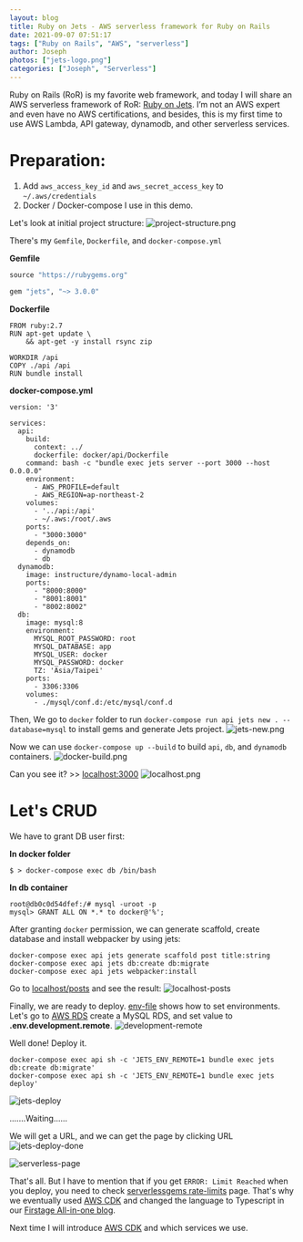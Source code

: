 ```yaml
---
layout: blog
title: Ruby on Jets - AWS serverless framework for Ruby on Rails
date: 2021-09-07 07:51:17
tags: ["Ruby on Rails", "AWS", "serverless"]
author: Joseph
photos: ["jets-logo.png"]
categories: ["Joseph", "Serverless"]
---
```


Ruby on Rails (RoR) is my favorite web framework, and today I will share an AWS serverless framework of RoR: [Ruby on Jets](https://rubyonjets.com/). I’m not an AWS expert and even have no AWS certifications, and besides, this is my first time to use AWS Lambda, API gateway, dynamodb, and other serverless services.

# Preparation:
1. Add `aws_access_key_id` and `aws_secret_access_key` to `~/.aws/credentials`
2. Docker / Docker-compose I use in this demo.

Let's look at initial project structure:
![project-structure.png](project-structure.png)
<!-- more -->

There's my `Gemfile`, `Dockerfile`, and `docker-compose.yml`

**Gemfile**
```ruby
source "https://rubygems.org"

gem "jets", "~> 3.0.0"
```

**Dockerfile**
```shell
FROM ruby:2.7
RUN apt-get update \
    && apt-get -y install rsync zip

WORKDIR /api
COPY ./api /api
RUN bundle install
```

**docker-compose.yml**
```shell
version: '3'

services:
  api:
    build:
      context: ../
      dockerfile: docker/api/Dockerfile
    command: bash -c "bundle exec jets server --port 3000 --host 0.0.0.0"
    environment:
      - AWS_PROFILE=default
      - AWS_REGION=ap-northeast-2
    volumes:
      - '../api:/api'
      - ~/.aws:/root/.aws
    ports:
      - "3000:3000"
    depends_on:
      - dynamodb
      - db
  dynamodb:
    image: instructure/dynamo-local-admin
    ports:
      - "8000:8000"
      - "8001:8001"
      - "8002:8002"
  db:
    image: mysql:8
    environment:
      MYSQL_ROOT_PASSWORD: root
      MYSQL_DATABASE: app
      MYSQL_USER: docker
      MYSQL_PASSWORD: docker
      TZ: 'Asia/Taipei'
    ports:
      - 3306:3306
    volumes:
      - ./mysql/conf.d:/etc/mysql/conf.d

```
Then, We go to `docker` folder to run `docker-compose run api jets new . --database=mysql` to install gems and generate Jets project.
![jets-new.png](jets-new.png)

Now we can use `docker-compose up --build` to build `api`, `db`, and `dynamodb` containers.
![docker-build.png](docker-build.png)

Can you see it? >> [localhost:3000](http://localhost:3000/)
![localhost.png](localhost.png)


# Let's CRUD

We have to grant DB user first:

**In docker folder**
```
$ > docker-compose exec db /bin/bash
```

**In db container**
```
root@db0c0d54dfef:/# mysql -uroot -p
mysql> GRANT ALL ON *.* to docker@'%';
```

After granting `docker` permission, we can generate scaffold, create database and install webpacker by using jets:
```
docker-compose exec api jets generate scaffold post title:string
docker-compose exec api jets db:create db:migrate
docker-compose exec api jets webpacker:install
```

Go to [localhost/posts](http://localhost/posts) and see the result:
![localhost-posts](localhost-posts.png)

Finally, we are ready to deploy. [env-file](https://rubyonjets.com/docs/env-files/) shows how to set environments. Let's go to [AWS RDS](https://ap-northeast-2.console.aws.amazon.com/rds/home) create a MySQL RDS, and set value to **.env.development.remote**.
![development-remote](development-remote.jpg)

Well done! Deploy it.
```
docker-compose exec api sh -c 'JETS_ENV_REMOTE=1 bundle exec jets db:create db:migrate'
docker-compose exec api sh -c 'JETS_ENV_REMOTE=1 bundle exec jets deploy'
```

![jets-deploy](jets-deploy.jpg)

.......Waiting......

We will get a URL, and we can get the page by clicking URL
![jets-deploy-done](jets-deploy-done.jpg)

![serverless-page](serverless-page.jpg)

That's all. But I have to mention that if you get `ERROR: Limit Reached` when you deploy, you need to check [serverlessgems rate-limits](https://www.serverlessgems.com/rate-limits) page. That's why we eventually used [AWS CDK](https://aws.amazon.com/tw/cdk/) and changed the language to Typescript in our [Firstage All-in-one blog](https://firstage.io/).

Next time I will introduce [AWS CDK](https://aws.amazon.com/tw/cdk/) and which services we use.
